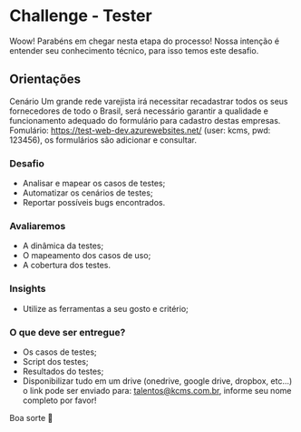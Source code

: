 # Challenge - Tester

Woow! Parabéns em chegar nesta etapa do processo!
Nossa intenção é entender seu conhecimento técnico, para isso temos este desafio.


## Orientações
Cenário
Um grande rede varejista irá necessitar recadastrar todos os seus fornecedores de todo o Brasil, será necessário garantir a qualidade e funcionamento adequado do formulário para cadastro destas empresas.
Fomulário: https://test-web-dev.azurewebsites.net/ (user: kcms, pwd: 123456), os formulários são adicionar e consultar.

### Desafio

* Analisar e mapear os casos de testes;
* Automatizar os cenários de testes;
* Reportar possíveis bugs encontrados.

### Avaliaremos

* A dinâmica da testes;
* O mapeamento dos casos de uso;
* A cobertura dos testes.

### Insights

* Utilize as ferramentas a seu gosto e critério;

### O que deve ser entregue?
* Os casos de testes; 
* Script dos testes;
* Resultados do testes;
* Disponibilizar tudo em um drive (onedrive, google drive, dropbox, etc...) o link pode ser enviado para: talentos@kcms.com.br, informe seu nome completo por favor!

Boa sorte 🙂
